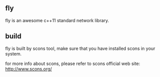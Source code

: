 ## fly
fly is an awesome c++11 standard network library.
  
## build
fly is built by scons tool, make sure that you have installed scons in your system.

for more info about scons, please refer to scons official web site: http://www.scons.org/
